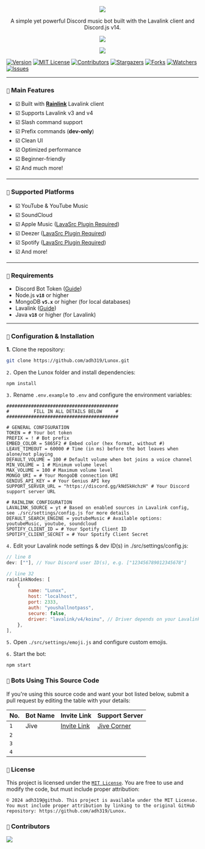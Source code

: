 <p align="center">
<img src="https://capsule-render.vercel.app/api?type=waving&color=gradient&height=200&section=header&text=LUNOX&fontSize=80&fontAlignY=35&animation=twinkling&fontColor=gradient"/> 
</p>

<p align="center"> 
  A simple yet powerful Discord music bot built with the Lavalink client and Discord.js v14.
</p>

<p align="center"> 
  <a href="https://ko-fi.com/enourdev" target="_blank"> <img src="https://ko-fi.com/img/githubbutton_sm.svg"/> </a>
</p>

<p align="center"> 
  <a href="https://discord.gg/xhTVzbS5NU" target="_blank"> <img src="https://discordapp.com/api/guilds/1056011738950156359/widget.png?style=banner2"/> </a>
</p>

[![Version][version-shield]](version-url) [![MIT License][license-shield]][license-url] [![Contributors][contributors-shield]][contributors-url] [![Stargazers][stars-shield]][stars-url] [![Forks][forks-shield]][forks-url] [![Watchers][watchers-shield]][watchers-url] [![Issues][issues-shield]][issues-url]

---

### `📢` Main Features

- ☑️ Built with **[Rainlink](https://www.npmjs.com/package/rainlink)** Lavalink client
- ☑️ Supports Lavalink v3 and v4
- ☑️ Slash command support
- ☑️ Prefix commands (**dev-only**)
- ☑️ Clean UI
- ☑️ Optimized performance
- ☑️ Beginner-friendly
- ☑️ And much more!

---

### `🎵` Supported Platforms

- ☑️ YouTube & YouTube Music
- ☑️ SoundCloud
- ☑️ Apple Music ([LavaSrc Plugin Required](https://github.com/topi314/LavaSrc))
- ☑️ Deezer ([LavaSrc Plugin Required](https://github.com/topi314/LavaSrc))
- ☑️ Spotify ([LavaSrc Plugin Required](https://github.com/topi314/LavaSrc))
- ☑️ And more!

---

### `📌` Requirements

- Discord Bot Token ([Guide](https://discordjs.guide/preparations/setting-up-a-bot-application.html#creating-your-bot))
- Node.js **`v18`** or higher
- MongoDB **`v5.x`** or higher (for local databases)
- Lavalink ([Guide](https://lavalink.dev/))
- Java **`v18`** or higher (for Lavalink)

---

### `🚀` Configuration & Installation

**1.** Clone the repository:

```bash
git clone https://github.com/adh319/Lunox.git
```

`2.` Open the Lunox folder and install dependencies:

```
npm install
```

`3.` Rename `.env.example` to `.env` and configure the environment variables:

```
#########################################
#         FILL IN ALL DETAILS BELOW     #
#########################################

# GENERAL CONFIGURATION
TOKEN = # Your bot token
PREFIX = ! # Bot prefix
EMBED_COLOR = 5865F2 # Embed color (hex format, without #)
LEAVE_TIMEOUT = 60000 # Time (in ms) before the bot leaves when alone/not playing
DEFAULT_VOLUME = 100 # Default volume when bot joins a voice channel
MIN_VOLUME = 1 # Minimum volume level
MAX_VOLUME = 100 # Maximum volume level
MONGO_URI = # Your MongoDB connection URI
GENIUS_API_KEY = # Your Genius API key
SUPPORT_SERVER_URL = "https://discord.gg/kNdSkHchzH" # Your Discord support server URL

# RAINLINK CONFIGURATION
LAVALINK_SOURCE = yt # Based on enabled sources in Lavalink config, see ./src/settings/config.js for more details
DEFAULT_SEARCH_ENGINE = youtubeMusic # Available options: youtubeMusic, youtube, soundcloud
SPOTIFY_CLIENT_ID = # Your Spotify Client ID
SPOTIFY_CLIENT_SECRET = # Your Spotify Client Secret
```

`4.` Edit your Lavalink node settings & dev ID(s) in ./src/settings/config.js:

```js
// line 8
dev: [""], // Your Discord user ID(s), e.g. ["123456789012345678"]

// line 32
rainlinkNodes: [
    {
        name: "Lunox",
        host: "localhost",
        port: 2333,
        auth: "youshallnotpass",
        secure: false,
        driver: "lavalink/v4/koinu", // Driver depends on your Lavalink version
    },
],
```

`5.` Open `./src/settings/emoji.js` and configure custom emojis.

`6.` Start the bot:

```
npm start
```

### `🤖` Bots Using This Source Code

If you're using this source code and want your bot listed below, submit a pull request by editing the table with your details:

| No. | Bot Name | Invite Link | Support Server |
| --- | --- | --- | --- |
| `1` | Jive | [Invite Link](https://discord.com/oauth2/authorize?client_id=1019954630551158934) | [Jive Corner](https://discord.gg/kNdSkHchzH) |
| `2` |  |  |  |
| `3` |  |  |  |
| `4` |  |  |  |

### `🔐` License

This project is licensed under the [`MIT License`](https://github.com/adh319/Lunox/blob/main/LICENSE). You are free to use and modify the code, but must include proper attribution:

```
© 2024 adh319@github. This project is available under the MIT License.
You must include proper attribution by linking to the original GitHub repository: https://github.com/adh319/Lunox.
```

### `👥` Contributors

<a href="https://github.com/adh319/Lunox/graphs/contributors">
  <img src="https://contributors-img.web.app/image?repo=adh319/Lunox" />
</a>

[version-shield]: https://img.shields.io/github/package-json/v/adh319/Lunox?style=for-the-badge
[contributors-shield]: https://img.shields.io/github/contributors/adh319/Lunox.svg?style=for-the-badge
[contributors-url]: https://github.com/adh319/Lunox/graphs/contributors
[forks-shield]: https://img.shields.io/github/forks/adh319/Lunox.svg?style=for-the-badge
[forks-url]: https://github.com/adh319/Lunox/network/members
[watchers-shield]: https://img.shields.io/github/watchers/adh319/Lunox?style=for-the-badge
[watchers-url]: https://github.com/adh319/Lunox
[stars-shield]: https://img.shields.io/github/stars/adh319/Lunox.svg?style=for-the-badge
[stars-url]: https://github.com/adh319/Lunox/stargazers
[issues-shield]: https://img.shields.io/github/issues/adh319/Lunox.svg?style=for-the-badge
[issues-url]: https://github.com/adh319/Lunox/issues
[license-shield]: https://img.shields.io/github/license/adh319/Lunox.svg?style=for-the-badge
[license-url]: https://github.com/adh319/Lunox/blob/main/LICENSE
[spon-img]: https://media.discordapp.net/attachments/979364157541462066/982734017671606322/Vultr_Logo_Download_Vector.png
